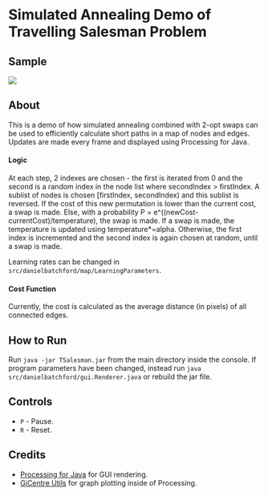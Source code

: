 # Simulated Annealing Demo of Travelling Salesman Problem

## Sample
![](https://github.com/danielbatchford/TravellingSalesmanVisualisation/blob/master/sample.gif)
## About
This is a demo of how simulated annealing combined with 2-opt swaps can be used to efficiently calculate 
short paths in a map of nodes and edges. Updates are made every frame and displayed using Processing for Java.

#### Logic
At each step, 2 indexes are chosen - the first is iterated from 0 and the second is a random index in the node
list where secondIndex > firstIndex. A sublist of nodes is chosen \[firstIndex, secondIndex) and this sublist is reversed.
If the cost of this new permutation is lower than the current cost, a swap is made. Else, with a probability
 P = e^((newCost-currentCost)/temperature), the swap is made. If a swap is made, the temperature is updated using temperature*=alpha.
 Otherwise, the first index is incremented and the second index is again chosen at random, until a swap is made.
 
Learning rates can be changed in `src/danielbatchford/map/LearningParameters`.

#### Cost Function
Currently, the cost is calculated as the average distance (in pixels) of all connected edges.

## How to Run
Run `java -jar TSalesman.jar` from the main directory inside the console. If program parameters have been changed, 
instead run `java src/danielbatchford/gui.Renderer.java` or rebuild the jar file. 

## Controls
- `P` - Pause.
- `R` - Reset.

## Credits
- [Processing for Java](https://processing.org/) for GUI rendering. 
- [GiCentre Utils](https://www.gicentre.net/software#/utils/) for graph plotting inside of Processing.

